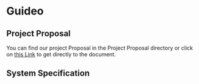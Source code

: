 # Guideo

## Project Proposal

You can find our project Proposal in the Project Proposal directory or click on <a href="./01_ProjectProposal/ProjectProposal.pdf">this Link</a> to get directly to the document.

## System Specification

